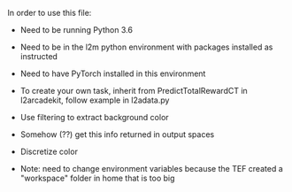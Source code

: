 In order to use this file:

- Need to be running Python 3.6
- Need to be in the l2m python environment with packages installed as instructed
- Need to have PyTorch installed in this environment

- To create your own task, inherit from PredictTotalRewardCT in l2arcadekit, follow example in l2adata.py
- Use filtering to extract background color
- Somehow (??) get this info returned in output spaces
- Discretize color

- Note: need to change environment variables because the TEF created a "workspace" folder in home that is too big
